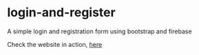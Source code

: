 # login-and-register
A simple login and registration form using bootstrap and firebase

Check the website in action, [here](https://login-and-register-abdulmubeen.vercel.app/)
